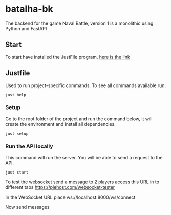 # batalha-bk
The backend for the game Naval Battle, version 1 is a monolithic using Python and FastAPI

## Start
To start have installed the JustFile program, [here is the link](https://github.com/casey/just)

## Justfile
Used to run project-specific commands.
To see all commands available run:

```shell
just help
```

### Setup
Go to the root folder of the project and run the command below, it will create the environment and install all dependencies.

```shell
just setup
```

### Run the API locally
This command will run the server. You will be able to send a request to the API.

```shell
just start
```

To test the websocket send a message to 2 players access this URL in to different tabs
https://piehost.com/websocket-tester

In the WebSocket URL place
ws://localhost:8000/ws/connect

Now send messages

